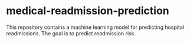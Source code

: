 # medical-readmission-prediction
This repository contains a machine learning model for predicting hospital readmissions. The goal is to predict readmission risk.
